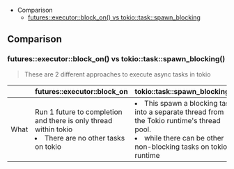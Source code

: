 - Comparison
  - [futures::executor::block_on() vs tokio::task::spawn_blocking](#v1)

## Comparison
<a name=vs1></a>
### futures::executor::block_on() vs tokio::task::spawn_blocking()
> These are 2 different approaches to execute async tasks in tokio

|| futures::executor::block_on | tokio::task::spawn_blocking() |
|---|---|---|
|What|Run 1 future to completion and there is only thread within tokio<li>There are no other tasks on tokio</li>|<li>This spawn a blocking task into a separate thread from the Tokio runtime's thread pool.</li><li>while there can be other non-blocking tasks on tokio runtime</li>|
